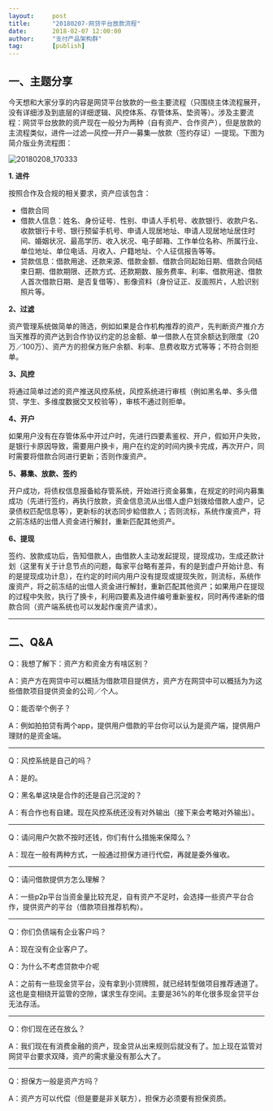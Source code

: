 ```yaml
---
layout:     post 
title:      "20180207-网贷平台放款流程"
date:       2018-02-07 12:00:00
author:     "支付产品架构群"
tag:		[publish] 
---
```



## 一、主题分享

今天想和大家分享的内容是网贷平台放款的一些主要流程（只围绕主体流程展开，没有详细涉及到底层的详细逻辑、风控体系、存管体系、垫资等）。涉及主要流程：网贷平台放款的资产现在一般分为两种（自有资产、合作资产），但是放款的主流程类似，进件—过滤—风控—开户—募集—放款（签约存证）—提现。下图为简介版业务流程图：

![20180208_170333](http://static.cocolian.org/img/20180213093603.jpg)

**1. 进件**

按照合作及合规的相关要求，资产应该包含：
- 借款合同
- 借款人信息：姓名、身份证号、性别、申请人手机号、收款银行、收款户名、收款银行卡号、银行预留手机号、申请人现居地址、申请人现居地址居住时间、婚姻状况、最高学历、收入状况、电子邮箱、工作单位名称、所属行业、单位地址、单位电话、月收入、户籍地址、个人征信报告等等。
- 贷款信息：借款用途、还款来源、借款金额、借款合同起始日期、借款合同结束日期、借款期限、还款方式、还款期数、服务费率、利率、借款用途、借款人首次借款日期、是否复借等）、影像资料（身份证正、反面照片，人脸识别照片等。

**2、过滤**

资产管理系统做简单的筛选，例如如果是合作机构推荐的资产，先判断资产推介方当天推荐的资产达到合作协议约定的总金额、单一借款人在贷余额达到限度（20万／100万）、资产方的担保方账户余额、利率、息费收取方式等等；不符合则拒单。

**3、风控**

将通过简单过滤的资产推送风控系统，风控系统进行审核（例如黑名单、多头借贷、学生、多维度数据交叉校验等），审核不通过则拒单。

**4、开户**

如果用户没有在存管体系中开过户时，先进行四要素鉴权、开户，假如开户失败，是银行卡原因导致，需要用户换卡，用户在约定的时间内换卡完成，再次开户，同时需要将借款合同进行更新；否则作废资产。

**5、募集、放款、签约**

开户成功，将债权信息报备給存管系统，开始进行资金募集，在规定的时间内募集成功（先进行签约，再执行放款，资金信息流从出借人虚户划拨给借款人虚户，记录债权匹配信息等），更新标的状态同步給借款人；否则流标，系统作废资产，将之前冻结的出借人资金进行解封，重新匹配其他资产。

**6、提现**

签约、放款成功后，告知借款人，由借款人主动发起提现，提现成功，生成还款计划（这里有关于计息节点的问题，每家平台略有差异，有的是到虚户开始计息、有的是提现成功计息），在约定的时间内用户没有提现或提现失败，则流标，系统作废资产，将之前冻结的出借人资金进行解封，重新匹配其他资产；如果用户在提现的过程中失败，执行了换卡，利用四要素及进件编号重新鉴权，同时再传递新的借款合同（资产端系统也可以发起作废资产请求）。

---


## 二、Q&A

Q：我想了解下：资产方和资金方有啥区别？

A：资产方在网贷中可以概括为借款项目提供方，资产方在网贷中可以概括为为这些借款项目提供资金的公司／个人。

Q：能否举个例子？

A：例如拍拍贷有两个app，提供用户借款的平台你可以认为是资产端，提供用户理财的是资金端。

---
Q：风控系统是自己的吗？

A：是的。

Q：黑名单这块是合作的还是自己沉淀的？

A：有合作也有自建。现在风控系统还没有对外输出（接下来会考略对外输出）。

---
Q：请问用户欠款不按时还钱，你们有什么措施来保障么？

A：现在一般有两种方式，一般通过担保方进行代偿，再就是委外催收。

---
Q：请问借款提供方怎么理解？

A：一些p2p平台当资金量比较充足，自有资产不足时，会选择一些资产平台合作，提供资产的平台（借款项目推荐机构）。

---
Q：你们负债端有企业客户吗？

A：现在没有企业客户了。

Q：为什么不考虑贷款中介呢

A：之前有一些现金贷平台，没有拿到小贷牌照，就已经转型做项目推荐通道了。这也是变相绕开监管的空隙，谋求生存空间。主要是36%的年化很多现金贷平台无法存活。

---
Q：你们现在还在放么？

A：我们现在有消费金融的资产，现金贷从出来规则后就没有了。加上现在监管对网贷平台要求双降，资产的需求量没有那么大了。

---
Q：担保方一般是资产方吗？

A：资产方可以代偿（但是要是非关联方），担保方必须要有担保资质。
